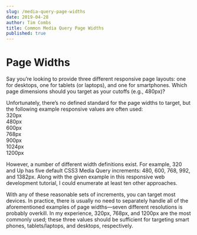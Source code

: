 ```yaml
---
slug: /media-query-page-widths
date: 2019-04-28
author: Tim Combs
title: Common Media Query Page Widths
published: true
---
```


# Page Widths
Say you’re looking to provide three different responsive page layouts: one for desktops, one for tablets (or laptops), and one for smartphones. Which page dimensions should you target as your cutoffs (e.g., 480px)?

Unfortunately, there’s no defined standard for the page widths to target, but the following example responsive values are often used:\
320px\
480px\
600px\
768px\
900px\
1024px\
1200px

However, a number of different width definitions exist. For example, 320 and Up has five default CSS3 Media Query increments: 480, 600, 768, 992, and 1382px. Along with the given example in this responsive web development tutorial, I could enumerate at least ten other approaches.

With any of these reasonable sets of increments, you can target most devices. In practice, there is usually no need to separately handle all of the aforementioned examples of page widths—seven different resolutions is probably overkill. In my experience, 320px, 768px, and 1200px are the most commonly used; these three values should be sufficient for targeting smart phones, tablets/laptops, and desktops, respectively.